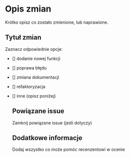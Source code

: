 # Opis zmian
Krótko opisz co zostało zmienione, lub naprawione.

## Tytuł zmian
Zaznacz odpowiednie opcje:
- [] dodanie nowej funkcji
- [] poprawa błędu
- [] zmiana dokumentacji
- [] refaktoryzacja
- [] inne (opisz poniżej)

  ## Powiązane issue
  Zamknij powiązane issue (jeśli dotyczy)

  ## Dodatkowe informacje
  Dodaj wszystko co może pomóc recenzentowi w ocenie
